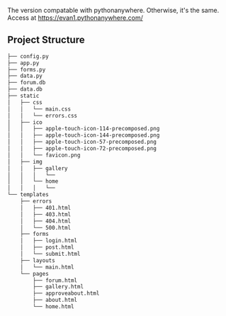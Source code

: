 The version compatable with pythonanywhere. Otherwise, it's the same.
Access at https://evan1.pythonanywhere.com/

Project Structure
--------

  ```sh
  ├── config.py
  ├── app.py
  ├── forms.py
  ├── data.py
  ├── forum.db
  ├── data.db
  ├── static
  │   ├── css
  │   │   └── main.css
  │   │   └── errors.css
  │   ├── ico
  │   │   ├── apple-touch-icon-114-precomposed.png
  │   │   ├── apple-touch-icon-144-precomposed.png
  │   │   ├── apple-touch-icon-57-precomposed.png
  │   │   ├── apple-touch-icon-72-precomposed.png
  │   │   └── favicon.png
  │   ├── img
  │   │   ├── gallery
  │   │   │   └── 
  │   │   └── home
  │   │   │   └── 
  └── templates
      ├── errors
      │   ├── 401.html
      │   ├── 403.html
      │   ├── 404.html
      │   └── 500.html
      ├── forms
      │   ├── login.html
      │   ├── post.html
      │   └── submit.html
      ├── layouts
      │   └── main.html
      └── pages
          ├── forum.html
          ├── gallery.html
          ├── approveabout.html
          ├── about.html
          └── home.html
  ```



